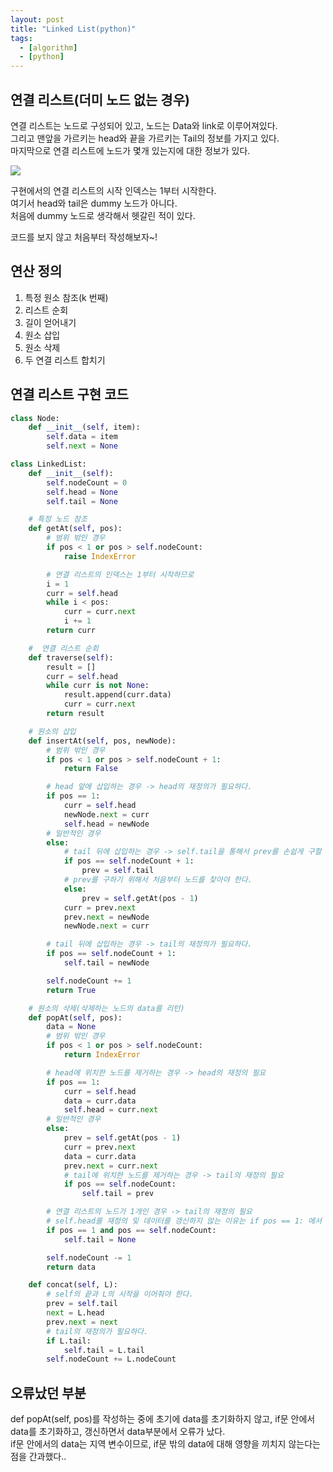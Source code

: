 ```yaml
---
layout: post
title: "Linked List(python)"
tags:
  - [algorithm]
  - [python]
---
```


## 연결 리스트(더미 노드 없는 경우)

연결 리스트는 노드로 구성되어 있고, 노드는 Data와 link로 이루어져있다.  
그리고 맨앞을 가르키는 head와 끝을 가르키는 Tail의 정보를 가지고 있다.  
마지막으로 연결 리스트에 노드가 몇개 있는지에 대한 정보가 있다.

![](https://airvw.github.io\assets\img\github\linked-list.png)

구현에서의 연결 리스트의 시작 인덱스는 1부터 시작한다.  
여기서 head와 tail은 dummy 노드가 아니다.  
처음에 dummy 노드로 생각해서 헷갈린 적이 있다.

코드를 보지 않고 처음부터 작성해보자~!

## 연산 정의

1. 특정 원소 참조(k 번째)
1. 리스트 순회
1. 길이 얻어내기
1. 원소 삽입
1. 원소 삭제
1. 두 연결 리스트 합치기

## 연결 리스트 구현 코드

```python
class Node:
    def __init__(self, item):
        self.data = item
        self.next = None

class LinkedList:
    def __init__(self):
        self.nodeCount = 0
        self.head = None
        self.tail = None

    # 특정 노드 참조
    def getAt(self, pos):
        # 범위 밖인 경우
        if pos < 1 or pos > self.nodeCount:
            raise IndexError

        # 연결 리스트의 인덱스는 1부터 시작하므로
        i = 1
        curr = self.head
        while i < pos:
            curr = curr.next
            i += 1
        return curr

    #  연결 리스트 순회
    def traverse(self):
        result = []
        curr = self.head
        while curr is not None:
            result.append(curr.data)
            curr = curr.next
        return result

    # 원소의 삽입
    def insertAt(self, pos, newNode):
        # 범위 밖인 경우
        if pos < 1 or pos > self.nodeCount + 1:
            return False

        # head 앞에 삽입하는 경우 -> head의 재정의가 필요하다.
        if pos == 1:
            curr = self.head
            newNode.next = curr
            self.head = newNode
        # 일반적인 경우
        else:
            # tail 뒤에 삽입하는 경우 -> self.tail을 통해서 prev를 손쉽게 구할 수 있다.
            if pos == self.nodeCount + 1:
                prev = self.tail
            # prev를 구하기 위해서 처음부터 노드를 찾아야 한다.
            else:
                prev = self.getAt(pos - 1)
            curr = prev.next
            prev.next = newNode
            newNode.next = curr

        # tail 뒤에 삽입하는 경우 -> tail의 재정의가 필요하다.
        if pos == self.nodeCount + 1:
            self.tail = newNode

        self.nodeCount += 1
        return True

    # 원소의 삭제(삭제하는 노드의 data를 리턴)
    def popAt(self, pos):
        data = None
        # 범위 밖인 경우
        if pos < 1 or pos > self.nodeCount:
            return IndexError

        # head에 위치한 노드를 제거하는 경우 -> head의 재정의 필요
        if pos == 1:
            curr = self.head
            data = curr.data
            self.head = curr.next
        # 일반적인 경우
        else:
            prev = self.getAt(pos - 1)
            curr = prev.next
            data = curr.data
            prev.next = curr.next
            # tail에 위치한 노드를 제거하는 경우 -> tail의 재정의 필요
            if pos == self.nodeCount:
                self.tail = prev

        # 연결 리스트의 노드가 1개인 경우 -> tail의 재정의 필요
        # self.head를 재정의 및 데이터를 갱신하지 않는 이유는 if pos == 1: 에서 이미 head를 재정의 및 데이터 갱신을 해주기 때문이다.
        if pos == 1 and pos == self.nodeCount:
            self.tail = None

        self.nodeCount -= 1
        return data

    def concat(self, L):
        # self의 끝과 L의 시작을 이어줘야 한다.
        prev = self.tail
        next = L.head
        prev.next = next
        # tail의 재정의가 필요하다.
        if L.tail:
            self.tail = L.tail
        self.nodeCount += L.nodeCount
```

## 오류났던 부분

def popAt(self, pos)를 작성하는 중에 초기에 data를 초기화하지 않고, if문 안에서 data를 초기화하고, 갱신하면서 data부분에서 오류가 났다.  
if문 안에서의 data는 지역 변수이므로, if문 밖의 data에 대해 영향을 끼치지 않는다는 점을 간과했다..
